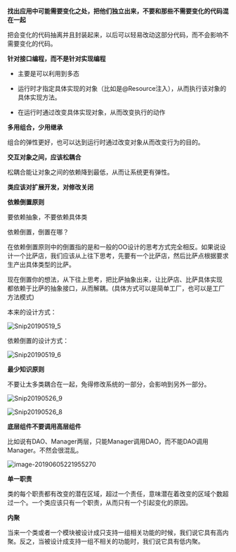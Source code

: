 **找出应用中可能需要变化之处，把他们独立出来，不要和那些不需要变化的代码混在一起**

把会变化的代码抽离并且封装起来，以后可以轻易改动这部分代码，而不会影响不需要变化的代码。



**针对接口编程，而不是针对实现编程**

- 主要是可以利用到多态
- 运行时才指定具体实现的对象（比如是@Resource注入），从而执行该对象的具体实现方法。

- 在运行时通过改变具体实现对象，从而改变执行的动作



**多用组合，少用继承**

组合的弹性更好，也可以达到运行时通过改变对象从而改变行为的目的。



**交互对象之间，应该松耦合**

松耦合能让对象之间的依赖降到最低，从而让系统更有弹性。



**类应该对扩展开发，对修改关闭**



**依赖倒置原则**

要依赖抽象，不要依赖具体类



依赖倒置，倒置在哪？ 

 在依赖倒置原则中的倒置指的是和一般的OO设计的思考方式完全相反。如果说设计一个比萨店，我们应该从上往下思考，先要有一个比萨店，然后比萨点根据要求生产出具体类型的比萨。 

现在倒置你的想法，从下往上思考，把比萨抽象出来，让比萨店、比萨具体实现 都依赖于比萨的抽象接口，从而解耦。(具体方式可以是简单工厂，也可以是工厂方法模式)



本来的设计方式：

![Snip20190519_5](https://ws1.sinaimg.cn/large/006tNc79gy1g36sonaiobj31300u0gz5.jpg)



依赖倒置的设计方式：

![Snip20190519_6](https://ws3.sinaimg.cn/large/006tNc79gy1g36so8a9l2j316o0t0wni.jpg)





**最少知识原则**

不要让太多类耦合在一起，免得修改系统的一部分，会影响到另外一部分。

![Snip20190526_9](https://ws2.sinaimg.cn/large/006tNc79ly1g3evcawmmzj31lb0u04ij.jpg)

![Snip20190526_8](https://ws3.sinaimg.cn/large/006tNc79ly1g3evbvwrf8j31po0ts493.jpg)



**底层组件不要调用高层组件**

比如说有DAO、Manager两层，只能Manager调用DAO，而不能DAO调用Manager。不然会很混乱。

![image-20190605221955270](https://ws3.sinaimg.cn/large/006tNc79ly1g3qn6bmpltj31nu0rowu5.jpg)





**单一职责**

类的每个职责都有改变的潜在区域，超过一个责任，意味潜在着改变的区域个数超过一个。一个类应该只有一个职责，从而只有一个引起变化的原因。



**内聚**

当来一个类或者一个模块被设计成只支持一组相关功能的时候，我们说它具有高内聚。反之，当被设计成支持一组不相关的功能时，我们说它具有低内聚。